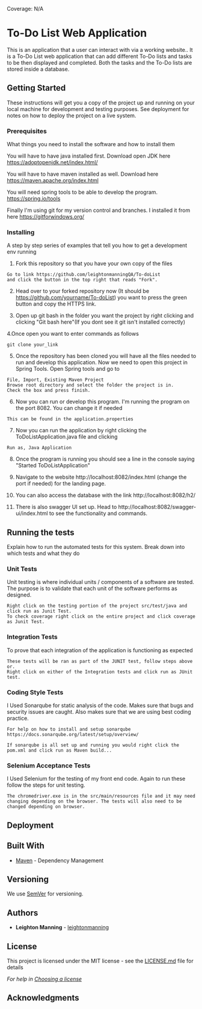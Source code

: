 
Coverage: N/A
# To-Do List Web Application 

This is an application that a user can interact with via a working website.. It is a To-Do List web application that can add different To-Do lists and tasks to be then displayed and completed. Both the tasks and the To-Do lists are stored inside a database. 

## Getting Started

These instructions will get you a copy of the project up and running on your local machine for development and testing purposes. See deployment for notes on how to deploy the project on a live system.

### Prerequisites

What things you need to install the software and how to install them


You will have to have java installed first. Download open JDK here
https://adoptopenjdk.net/index.html/

You will have to have maven installed as well. Download here
https://maven.apache.org/index.html

You will need spring tools to be able to develop the program.
https://spring.io/tools

Finally I'm using git for my version control and branches. I installed it from here
https://gitforwindows.org/


### Installing
A step by step series of examples that tell you how to get a development env running

1. Fork this repository so that you have your own copy of the files

```
Go to link https://github.com/leightonmanningQA/To-doList
and click the button in the top right that reads "Fork".

```
2. Head over to your forked repository now (It should be https://github.com/yourname/To-doList) you want to press the green button and copy the HTTPS link.

3. Open up git bash in the folder you want the project by right clicking and clicking "Git bash here"(If you dont see it git isn't installed correctly)

4.Once open you want to enter commands as follows

```
git clone your_link

```
5. Once the repository has been cloned you will have all the files needed to run and develop this application. Now we need to open this project in Spring Tools. Open Spring tools and go to
```
File, Import, Existing Maven Project
Browse root directory and select the folder the project is in.
Check the box and press finish.

```

6. Now you can run or develop this program. I'm running the program on the port 8082. You can change it if needed 
```
This can be found in the application.properties

```
7. Now you can run the application by right clicking the ToDoListApplication.java file and clicking 
```
Run as, Java Application

```
8. Once the program is running you should see a line in the console saying "Started ToDoListApplication" 

9. Navigate to the website http://localhost:8082/index.html (change the port if needed) for the landing page.

10. You can also access the database with the link http://localhost:8082/h2/

11. There is also swagger UI set up. Head to http://localhost:8082/swagger-ui/index.html to see the functionality and commands.



## Running the tests

Explain how to run the automated tests for this system. Break down into which tests and what they do

### Unit Tests 

Unit testing is where individual units / components of a software are tested. The purpose is to validate that each unit of the software performs as designed.

```
Right click on the testing portion of the project src/test/java and click run as Junit Test. 
To check coverage right click on the entire project and click coverage as Junit Test.
```
### Integration Tests 

To prove that each integration of the application is functioning as expected

```
These tests will be ran as part of the JUNIT test, follow steps above or.
Right click on either of the Integration tests and click run as JUnit test.
```

### Coding Style Tests 

I Used Sonarqube for static analysis of the code. Makes sure that bugs and security issues are caught. Also makes sure that we are using best coding practice.

```
For help on how to install and setup sonarqube https://docs.sonarqube.org/latest/setup/overview/

If sonarqube is all set up and running you would right click the pom.xml and click run as Maven build...
```

### Selenium Acceptance Tests 

I Used Selenium for the testing of my front end code. Again to run these follow the steps for unit testing.

```
The chromedriver.exe is in the src/main/resources file and it may need changing depending on the browser. The tests will also need to be changed depending on browser.
```

## Deployment


## Built With

* [Maven](https://maven.apache.org/) - Dependency Management

## Versioning

We use [SemVer](http://semver.org/) for versioning.

## Authors

* **Leighton Manning**  - [leightonmanning](https://github.com/leightonmanningQA)

## License

This project is licensed under the MIT license - see the [LICENSE.md](LICENSE.md) file for details 

*For help in [Choosing a license](https://choosealicense.com/)*

## Acknowledgments


